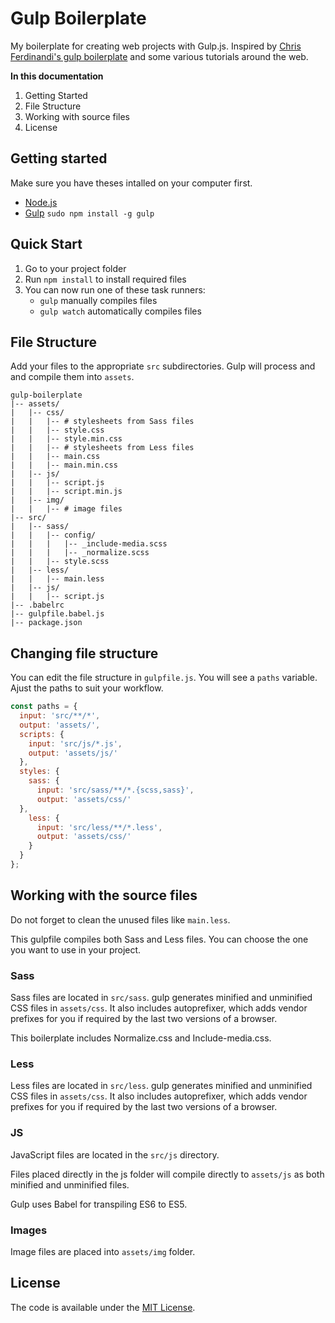 # Gulp Boilerplate

My boilerplate for creating web projects with Gulp.js. Inspired by [Chris Ferdinandi's gulp boilerplate](https://github.com/cferdinandi/gulp-boilerplate) and some various tutorials around the web.

**In this documentation**

1. Getting Started
2. File Structure
3. Working with source files
4. License

## Getting started

Make sure you have theses intalled on your computer first.

- [Node.js](https://nodejs.org/en/)
- [Gulp](http://gulpjs.com/) `sudo npm install -g gulp`

## Quick Start

1. Go to your project folder
2. Run `npm install` to install required files
3. You can now run one of these task runners:
    - `gulp` manually compiles files
    - `gulp watch` automatically compiles files

## File Structure

Add your files to the appropriate `src` subdirectories. Gulp will process and and compile them into `assets`.

```
gulp-boilerplate
|-- assets/
|   |-- css/
|   |   |-- # stylesheets from Sass files
|   |   |-- style.css
|   |   |-- style.min.css
|   |   |-- # stylesheets from Less files
|   |   |-- main.css
|   |   |-- main.min.css
|   |-- js/
|   |   |-- script.js
|   |   |-- script.min.js
|   |-- img/
|   |   |-- # image files
|-- src/
|   |-- sass/
|   |   |-- config/
|   |   |   |-- _include-media.scss
|   |   |   |-- _normalize.scss
|   |   |-- style.scss
|   |-- less/
|   |   |-- main.less
|   |-- js/
|   |   |-- script.js
|-- .babelrc
|-- gulpfile.babel.js
|-- package.json
```

## Changing file structure

You can edit the file structure in `gulpfile.js`. You will see a `paths` variable. Ajust the paths to suit your workflow.

```javascript
const paths = {
  input: 'src/**/*',
  output: 'assets/',
  scripts: {
    input: 'src/js/*.js',
    output: 'assets/js/'
  },
  styles: {
    sass: {
      input: 'src/sass/**/*.{scss,sass}',
      output: 'assets/css/'
  },
    less: {
      input: 'src/less/**/*.less',
      output: 'assets/css/'
    }
  }
};
```

## Working with the source files

Do not forget to clean the unused files like `main.less`.

This gulpfile compiles both Sass and Less files. You can choose the one you want to use in your project.

### Sass

Sass files are located in `src/sass`. gulp generates minified and unminified CSS files in `assets/css`. It also includes autoprefixer, which adds vendor prefixes for you if required by the last two versions of a browser.

This boilerplate includes Normalize.css and Include-media.css.

### Less

Less files are located in `src/less`. gulp generates minified and unminified CSS files in `assets/css`. It also includes autoprefixer, which adds vendor prefixes for you if required by the last two versions of a browser.

### JS

JavaScript files are located in the `src/js` directory.

Files placed directly in the js folder will compile directly to `assets/js` as both minified and unminified files.

Gulp uses Babel for transpiling ES6 to ES5.

### Images

Image files are placed into `assets/img` folder.

## License

The code is available under the [MIT License](https://github.com/jlyw/gulp-boilerplate/blob/master/LICENSE).